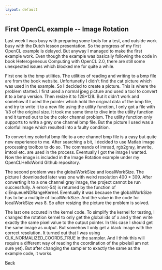 ```yaml
---
layout: default
---
```

## First OpenCL example -- Image Rotation

Last week I was busy with preparing some tools for a test, and outside work busy with the Dutch lesson presentation. So the progress of my first OpenCL example is delayed. But anyway I managed to make the first example work. Even though the example was basically following the code in book Heterogeneous Computing with OpenCL 2.0, there are still some unexpected issues which blocked me for quite a while.

First one is the bmp utilities. The utilities of reading and writing to a bmp file are from the book website. Unfortunetly I didn't find the cat picture which was used in the example. So I decided to create a picture. This is where the problem started. I first used a normal jpeg picture and used a tool to convert it to a bmp version. Then resize it to 128*128. But it didn't work and somehow if I used the pointer which hold the original data of the bmp file, and try to write it to a new file using the utility function, I only got a file with 1/3 of the original size. It took me some time to dive into the utility function and it turned out to be the color channel problem. The utility function only supports to write a grey one channel bmp file. But the picture I used was a colorful image which resulted into a faulty condition.

To convert my colorful bmp file to a one channel bmp file is a easy but quite new experience to me. After searching a bit, I decided to use Matlab image processing toolbox to do so. The commands of imread, rgb2gray, imwrite, imtool etc. are used in the process. Eventually I got the image I wanted. Now the image is included in the Image Rotation example under my OpenCLHelloWorld Github repository. 

The second problem was the globalWorkSize and localWorkSize. The picture I downloaded later was one with weird resolution 400 * 309. After converting it to a one channel gray image, the project cannot be run successfully. A error(-54) is returned by the function of clEnqueueNDRangeKernel. Eventually it was because the globalWorkSize has to be a multiple of localWorkSize. And the value in the code for localWorkSize was 8. So after resizing the picture the problem is solved.

The last one occured in the kernel code. To simplify the kernel for testing, I changed the rotation kernel to only get the global ids of x and y then write exactly the same pixel value to the output pointer. In this case I should get the same image as output. But somehow I only get a black image with the correct resolution. It turned out that I was using CLK_NORMALIZED_COORDS_TRUE in the sampler. And I think this will require a different way of reading the coordination of the pixels(I am not sure yet). But after changing the sampler to exactly the same as the example code, it works.

[Back](../.)
